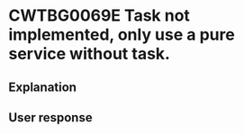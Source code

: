 # CWTBG0069E Task not implemented, only use a pure service without task.

## Explanation

## User response